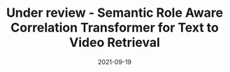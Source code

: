 ---
title: "Under review - Semantic Role Aware Correlation Transformer for Text to Video Retrieval"
collection: publications
permalink: /publication/03_using-Cross-modal-attention-for-text-to-video-retrieval
date: 2021-09-19
---